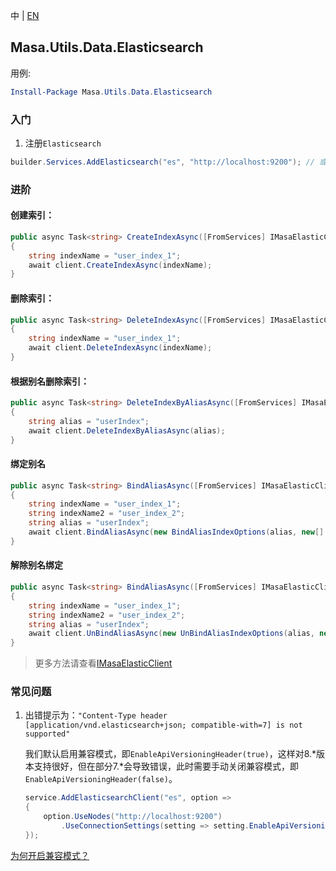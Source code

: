 中 | [EN](README.md)

## Masa.Utils.Data.Elasticsearch

用例:

``` powershell
Install-Package Masa.Utils.Data.Elasticsearch
```

### 入门

1. 注册`Elasticsearch`

``` C#
builder.Services.AddElasticsearch("es", "http://localhost:9200"); // 或者builder.Services.AddElasticsearchClient("es", "http://localhost:9200");
```

### 进阶

#### 创建索引：

``` C#
public async Task<string> CreateIndexAsync([FromServices] IMasaElasticClient client)
{
    string indexName = "user_index_1";
    await client.CreateIndexAsync(indexName);
}
```

#### 删除索引：

``` C#
public async Task<string> DeleteIndexAsync([FromServices] IMasaElasticClient client)
{
    string indexName = "user_index_1";
    await client.DeleteIndexAsync(indexName);
}
```

#### 根据别名删除索引：

``` C#
public async Task<string> DeleteIndexByAliasAsync([FromServices] IMasaElasticClient client)
{
    string alias = "userIndex";
    await client.DeleteIndexByAliasAsync(alias);
}
```

#### 绑定别名

``` C#
public async Task<string> BindAliasAsync([FromServices] IMasaElasticClient client)
{
    string indexName = "user_index_1";
    string indexName2 = "user_index_2";
    string alias = "userIndex";
    await client.BindAliasAsync(new BindAliasIndexOptions(alias, new[] { indexName, indexName2 });
}
```

#### 解除别名绑定

``` C#
public async Task<string> BindAliasAsync([FromServices] IMasaElasticClient client)
{
    string indexName = "user_index_1";
    string indexName2 = "user_index_2";
    string alias = "userIndex";
    await client.UnBindAliasAsync(new UnBindAliasIndexOptions(alias, new[] { indexName, indexName2 }));
}
```

> 更多方法请查看[IMasaElasticClient](./IMasaElasticClient.cs)

### 常见问题

1. 出错提示为：`"Content-Type header [application/vnd.elasticsearch+json; compatible-with=7] is not supported"`

    我们默认启用兼容模式，即`EnableApiVersioningHeader(true)`，这样对8.*版本支持很好，但在部分7.*会导致错误，此时需要手动关闭兼容模式，即`EnableApiVersioningHeader(false)`。

    ``` C#
    service.AddElasticsearchClient("es", option =>
    {
        option.UseNodes("http://localhost:9200")
            .UseConnectionSettings(setting => setting.EnableApiVersioningHeader(false));
    });
    ```

[为何开启兼容模式？](https://github.com/elastic/elasticsearch-net/issues/6154)